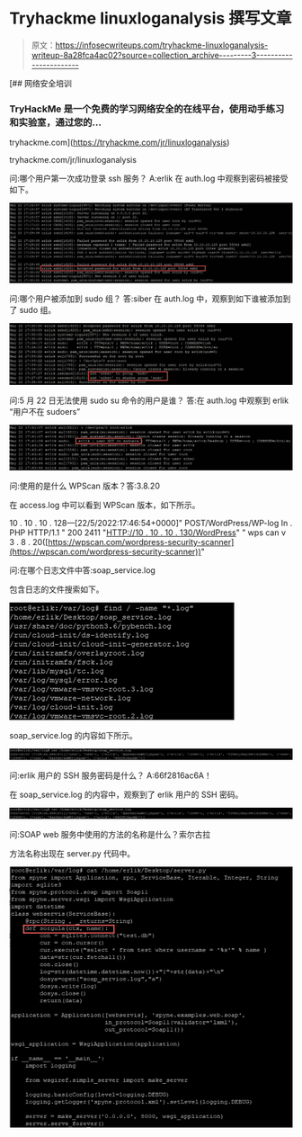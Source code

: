 # Tryhackme linuxloganalysis 撰写文章

> 原文：<https://infosecwriteups.com/tryhackme-linuxloganalysis-writeup-8a28fca4ac02?source=collection_archive---------3----------------------->

[](https://tryhackme.com/jr/linuxloganalysis) [## 网络安全培训

### TryHackMe 是一个免费的学习网络安全的在线平台，使用动手练习和实验室，通过您的…

tryhackme.com](https://tryhackme.com/jr/linuxloganalysis) 

tryhackme.com/jr/linuxloganalysis

问:哪个用户第一次成功登录 ssh 服务？
A:erlik
在 auth.log 中观察到密码被接受如下。

![](img/ab4a16f736aa8a2721c74840011673b2.png)

问:哪个用户被添加到 sudo 组？
答:siber
在 auth.log 中，观察到如下谁被添加到了 sudo 组。

![](img/eddb2a01255fdbdaf7a8f949606c3c13.png)

问:5 月 22 日无法使用 sudo su 命令的用户是谁？
答:在 auth.log 中观察到 erlik
“用户不在 sudoers”

![](img/f81ecc3180e9b1642f1476e77dba30ef.png)

问:使用的是什么 WPScan 版本？答:3.8.20

在 access.log 中可以看到 WPScan 版本，如下所示。

10 . 10 . 10 . 128—[22/5/2022:17:46:54+0000]" POST/WordPress/WP-log In . PHP HTTP/1.1 " 200 2411 "[HTTP://10 . 10 . 10 . 130/WordPress](http://10.10.10.130/wordpress)" " wps can v 3 . 8 . 20([https://wpscan.com/wordpress-security-scanner](https://wpscan.com/wordpress-security-scanner))"

问:在哪个日志文件中答:soap_service.log

包含日志的文件搜索如下。

![](img/3ec555b044b0da2b7137458d9763ee99.png)

soap_service.log 的内容如下所示。

![](img/445b57be001d2fdebf27de64fd1cbb3e.png)

问:erlik 用户的 SSH 服务密码是什么？
A:66f2816ac6A！

在 soap_service.log 的内容中，观察到了 erlik 用户的 SSH 密码。

![](img/445b57be001d2fdebf27de64fd1cbb3e.png)

问:SOAP web 服务中使用的方法的名称是什么？索尔古拉

方法名称出现在 server.py 代码中。

![](img/8ea3f200853cf4ff7df16c583349819f.png)